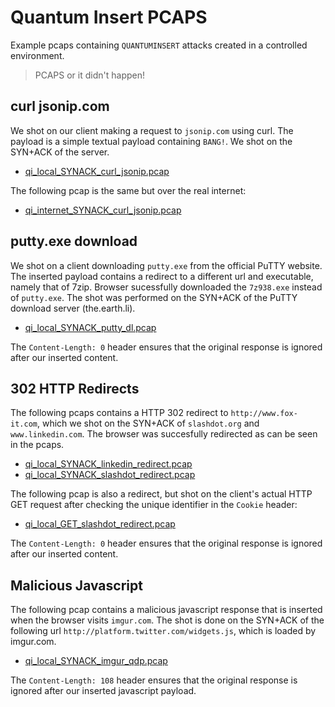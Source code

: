 Quantum Insert PCAPS
====================

Example pcaps containing `QUANTUMINSERT` attacks created in a controlled environment. 

> PCAPS or it didn't happen!

curl jsonip.com
-----------------------
We shot on our client making a request to `jsonip.com` using curl. The payload is a simple textual payload containing `BANG!`. We shot on the SYN+ACK of the server.

 * [qi_local_SYNACK_curl_jsonip.pcap](qi_local_SYNACK_curl_jsonip.pcap)
 
The following pcap is the same but over the real internet:

 * [qi_internet_SYNACK_curl_jsonip.pcap](qi_internet_SYNACK_curl_jsonip.pcap)
 
putty.exe download
------------------
We shot on a client downloading `putty.exe` from the official PuTTY website.
The inserted payload contains a redirect to a different url and executable, namely that of 7zip. Browser sucessfully downloaded the `7z938.exe` instead of `putty.exe`. The shot was performed on the SYN+ACK of the PuTTY download server (the.earth.li).
 
 * [qi_local_SYNACK_putty_dl.pcap](qi_local_SYNACK_putty_dl.pcap)

The `Content-Length: 0` header ensures that the original response is ignored after our inserted content.


302 HTTP Redirects
-------------------
The following pcaps contains a HTTP 302 redirect to `http://www.fox-it.com`, which we shot on the SYN+ACK of `slashdot.org` and `www.linkedin.com`. The browser was succesfully redirected as can be seen in the pcaps.

 * [qi_local_SYNACK_linkedin_redirect.pcap](qi_local_SYNACK_linkedin_redirect.pcap)
 * [qi_local_SYNACK_slashdot_redirect.pcap](qi_local_SYNACK_slashdot_redirect.pcap)
 
The following pcap is also a redirect, but shot on the client's actual HTTP GET request after checking the unique identifier in the `Cookie` header:

 * [qi_local_GET_slashdot_redirect.pcap](qi_local_GET_slashdot_redirect.pcap)

The `Content-Length: 0` header ensures that the original response is ignored after our inserted content.

Malicious Javascript
--------------------
The following pcap contains a malicious javascript response that is inserted when the browser visits `imgur.com`.
The shot is done on the SYN+ACK of the following url `http://platform.twitter.com/widgets.js`, which is loaded by imgur.com.

 * [qi_local_SYNACK_imgur_qdp.pcap](qi_local_SYNACK_imgur_qdp.pcap)

The `Content-Length: 108` header ensures that the original response is ignored after our inserted javascript payload.

